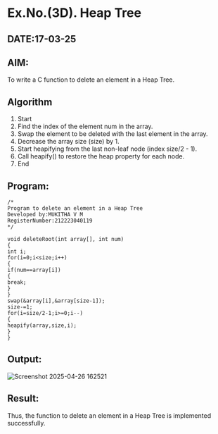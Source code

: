 # Ex.No.(3D). Heap Tree
## DATE:17-03-25
## AIM:
To write a C function to delete an element in a Heap Tree.

## Algorithm
1. Start
2. Find the index of the element num in the array.
3. Swap the element to be deleted with the last element in the array.
4. Decrease the array size (size) by 1.
5. Start heapifying from the last non-leaf node (index size/2 - 1).
6. Call heapify() to restore the heap property for each node.
7. End
## Program:
```
/*
Program to delete an element in a Heap Tree
Developed by:MUKITHA V M 
RegisterNumber:212223040119 
*/
```
```
void deleteRoot(int array[], int num)
{
int i;
for(i=0;i<size;i++)
{
if(num==array[i])
{
break;
}
}
swap(&array[i],&array[size-1]);
size-=1;
for(i=size/2-1;i>=0;i--)
{
heapify(array,size,i);
}
}
```

## Output:
![Screenshot 2025-04-26 162521](https://github.com/user-attachments/assets/c5dd0fa3-b5f9-4f2e-ba14-87a424c87b86)

## Result:
Thus, the function to delete an element in a Heap Tree is implemented successfully.
